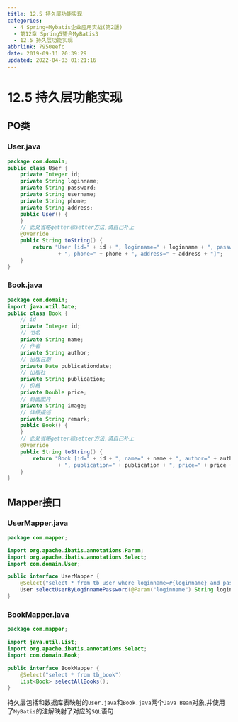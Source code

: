 ```yaml
---
title: 12.5 持久层功能实现
categories: 
  - 4 Spring+Mybatis企业应用实战(第2版)
  - 第12章 Spring5整合MyBatis3
  - 12.5 持久层功能实现
abbrlink: 7950eefc
date: 2019-09-11 20:39:29
updated: 2022-04-03 01:21:16
---
```

# 12.5 持久层功能实现 #
## PO类
### User.java
```java /MyBookApp/src/com/domain/User.java
package com.domain;
public class User {
    private Integer id;
    private String loginname;
    private String password;
    private String username;
    private String phone;
    private String address;
    public User() {
    }
    // 此处省略getter和setter方法,请自己补上
    @Override
    public String toString() {
        return "User [id=" + id + ", loginname=" + loginname + ", password=" + password + ", username=" + username
                + ", phone=" + phone + ", address=" + address + "]";
    }
}
```
### Book.java
```java /MyBookApp/src/com/domain/Book.java
package com.domain;
import java.util.Date;
public class Book {
    // id
    private Integer id;
    // 书名
    private String name;
    // 作者
    private String author;
    // 出版日期
    private Date publicationdate;
    // 出版社
    private String publication;
    // 价格
    private Double price;
    // 封面图片
    private String image;
    // 详细描述
    private String remark;
    public Book() {
    }
    // 此处省略getter和setter方法,请自己补上
    @Override
    public String toString() {
        return "Book [id=" + id + ", name=" + name + ", author=" + author + ", publicationdate=" + publicationdate
                + ", publication=" + publication + ", price=" + price + ", image=" + image + ", remark=" + remark + "]";
    }
}
```
## Mapper接口
### UserMapper.java
```java /MyBookApp/src/com/mapper/UserMapper.java
package com.mapper;

import org.apache.ibatis.annotations.Param;
import org.apache.ibatis.annotations.Select;
import com.domain.User;

public interface UserMapper {
    @Select("select * from tb_user where loginname=#{loginname} and password=#{password}")
    User selectUserByLoginnamePassword(@Param("loginname") String loginname, @Param("password") String password);
}
```
### BookMapper.java
```java /MyBookApp/src/com/mapper/BookMapper.java
package com.mapper;

import java.util.List;
import org.apache.ibatis.annotations.Select;
import com.domain.Book;

public interface BookMapper {
    @Select("select * from tb_book")
    List<Book> selectAllBooks();
}
```
持久层包括和数据库表映射的`User.java`和`Book.java`两个`Java Bean`对象,并使用了`MyBatis`的注解映射了对应的`SQL`语句
